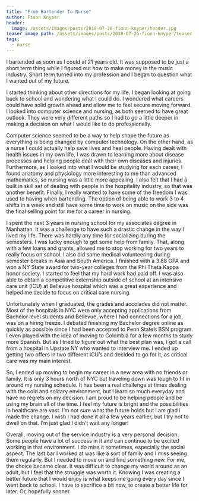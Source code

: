 ```yaml
---
title: "From Bartender To Nurse"
author: Fionn Knyper
header:
  image: /assets/images/posts/2018-07-26-fionn-knyper/header.jpg
teaser_image_path: /assets/images/posts/2018-07-26-fionn-knyper/teaser.jpg
tags:
  - nurse
---
```


I bartended as soon as I could at 21 years old. It was supposed to be just a short term thing while I figured out how to make money in the music industry. Short term turned into my profession and I began to question what I wanted out of my future.

I started thinking about other directions for my life. I began looking at going back to school and wondering what I could do. I wondered what careers could have solid growth ahead and allow me to feel secure moving forward. I looked into computer science and nursing, as both seemed to have great outlook. They were very different paths so I had to go a little deeper in making a decision on what I would like to do professionally.

Computer science seemed to be a way to help shape the future as everything is being changed by computer technology. On the other hand, as a nurse I could actually help save lives and heal people. Having dealt with health issues in my own life, I was drawn to learning more about disease processes and helping people deal with their own diseases and injuries. Furthermore, as I looked into what I would be studying for each career, I found anatomy and physiology more interesting to me than advanced mathematics, so nursing was a little more appealing. I also felt that I had a built in skill set of dealing with people in the hospitality industry, so that was another benefit. Finally, I really wanted to have some of the freedom I was used to having when bartending. The option of being able to work 3 to 4 shifts in a week and still have some time to work on music on the side was the final selling point for me for a career in nursing.

I spent the next 3 years in nursing school for my associates degree in Manhattan. It was a challenge to have such a drastic change in the way I lived my life. There was hardly any time for socializing during the semesters. I was lucky enough to get some help from family. That, along with a few loans and grants, allowed me to stop working for two years to really focus on school. I also did some medical volunteering during semester breaks in Asia and South America. I finished with a 3.88 GPA and won a NY State award for two-year colleges from the Phi Theta Kappa honor society. I started to feel that my hard work had paid off.  I was also able to obtain a competitive externship outside of school at an intensive care unit (ICU) at Bellevue hospital which was a great experience and helped me decide to focus on critical care nursing.

Unfortunately when I graduated, the grades and accolades did not matter.  Most of the hospitals in NYC were only accepting applications from Bachelor level students and Bellevue, where I had connections for a job, was on a hiring freeze. I debated finishing my Bachelor degree online as quickly as possible since I had been accepted to Penn State’s BSN program. I even played with the idea of moving to Colombia for a few months to study more Spanish. But as I tried to figure out what the best plan was, I got a call from a hospital in Upstate NY who wanted to interview me. I ended up getting two offers in two different ICU’s and decided to go for it, as critical care was my main interest.

So, I ended up moving to begin my career in a new area with no friends or family. It is only 3 hours north of NYC but traveling down was tough to fit in around my nursing schedule. It has been a real challenge at times dealing with the cold and solitary environment, but I learn so much everyday and have no regrets on my decision.  I am proud to be helping people and be using my brain all of the time.
I feel my future is bright and the possibilities in healthcare are vast. I’m not sure what the future holds but I am glad i made the change.  I wish I had done it all a few years earlier, but I try not to dwell on that. I’m just glad I didn’t wait any longer!

Overall, moving out of the service industry is a very personal decision. Some people have a lot of success in it and can continue to be excited working in that environment. I do miss it sometimes, especially the social aspect. The last bar I worked at was like a sort of family and I miss seeing them regularly. But I needed to move on and find something new. For me, the choice became clear.
It was difficult to change my world around as an adult, but I feel that the struggle was worth it. Knowing I was creating a better future that I would enjoy is what keeps me going every day since I went back to school. I have to sacrifice a bit now, to create a better life for later. Or, hopefully sooner.
